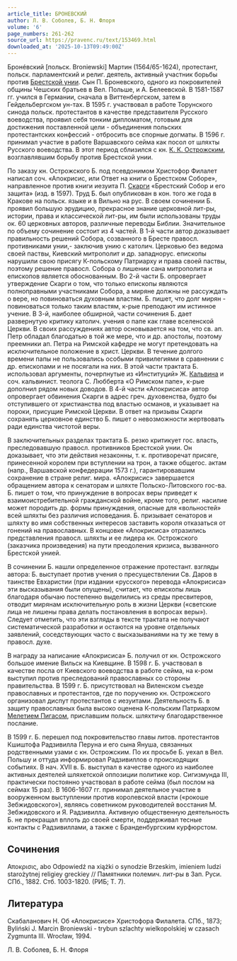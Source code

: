 ```yaml
---
article_title: БРОНЕВСКИЙ
author: Л. В. Соболев, Б. Н. Флоря
volume: '6'
page_numbers: 261-262
source_url: https://pravenc.ru/text/153469.html
downloaded_at: '2025-10-13T09:49:00Z'
---
```


Бронéвский [польск. Broniewski] Мартин (1564/65-1624), протестант, польск. парламентский и религ. деятель, активный участник борьбы против [Брестской унии](<https://pravenc.ru/text/Брестская уния.html>). Сын П. Броневского, одного из покровителей общины Чешских братьев в Вел. Польше, и А. Белеевской. В 1581-1587 гг. учился в Германии, сначала в Виттенбергском, затем в Гейдельбергском ун-тах. В 1595 г. участвовал в работе Торунского синода польск. протестантов в качестве представителя Русского воеводства, проявил себя тонким дипломатом, готовым для достижения поставленной цели - объединения польских протестантских конфессий - отбросить все спорные догматы. В 1596 г. принимал участие в работе Варшавского сейма как посол от шляхты Русского воеводства. В этот период сблизился с кн. [К. К. Острожским](<https://pravenc.ru/text/К  К  Острожским.html>), возглавлявшим борьбу против Брестской унии.

По заказу кн. Острожского Б. под псевдонимом Христофор Филалет написал соч. «Апокрисис, или Ответ на книги о Брестском Соборе», направленное против книги иезуита П. [Скарги](https://pravenc.ru/text/Скарги.html) «Брестский Собор и его защита» (изд. в 1597). Труд Б. был опубликован в кон. того же года в Кракове на польск. языке и в Вильно на рус. В своем сочинении Б. проявил большую эрудицию, прекрасное знание церковной лит-ры, истории, права и классической лит-ры, им были использованы труды ок. 60 церковных авторов, различные переводы Библии. Значительное по объему сочинение состоит из 4 частей. В 1-й части автор доказывает правильность решений Собора, созванного в Бресте правосл. противниками унии,- заключив унию с католич. Церковью без ведома своей паствы, Киевский митрополит и др. западнорус. епископы нарушили свою присягу К-польскому Патриарху и права своей паствы, поэтому решение правосл. Собора о лишении сана митрополита и епископов является обоснованным. Во 2-й части Б. опровергает утверждение Скарги о том, что только епископы являются полноправными участниками Собора, а миряне должны не рассуждать о вере, но повиноваться духовным властям. Б. пишет, что долг мирян - повиноваться только таким властям, к-рые преподают им истинное учение. В 3-й, наиболее обширной, части сочинения Б. дает развернутую критику католич. учения о папе как главе вселенской Церкви. В своих рассуждениях автор основывается на том, что св. ап. Петр обладал благодатью в той же мере, что и др. апостолы, поэтому преемники ап. Петра на Римской кафедре не могут претендовать на исключительное положение в христ. Церкви. В течение долгого времени папы не пользовались особыми привилегиями в сравнении с др. епископами и не посягали на них. В этой части трактата Б. использовал аргументы, почерпнутые из «Институций» Ж. [Кальвина](https://pravenc.ru/text/Кальвин.html) и соч. кальвинист. теолога С. Любберта «О Римском папе», к-рые дополнил рядом новых доводов. В 4-й части «Апокрисиса» автор опровергает обвинения Скарги в адрес греч. духовенства, будто бы отступившего от христианства под властью османов, и указывает на пороки, присущие Римской Церкви. В ответ на призывы Скарги сохранять церковное единство Б. пишет о невозможности жертвовать ради единства чистотой веры.

В заключительных разделах трактата Б. резко критикует гос. власть, преследовавшую правосл. противников Брестской унии. Он доказывает, что эти действия незаконны, т. к. противоречат присяге, принесенной королем при вступлении на трон, а также общегос. актам (напр., Варшавской конфедерации 1573 г.), гарантировавшим сохранение в стране религ. мира. «Апокрисис» завершается обращением автора к сенаторам и шляхте Польско-Литовского гос-ва. Б. пишет о том, что принуждение в вопросах веры приведет к взаимоистребительной гражданской войне, кроме того, религ. насилие может породить др. формы принуждения, опасные для «вольностей» всей шляхты без различия исповедания. Б. призывает сенаторов и шляхту во имя собственных интересов заставить короля отказаться от гонений на православных. В концовке «Апокрисиса» отразились представления правосл. шляхты и ее лидера кн. Острожского (заказчика произведения) на пути преодоления кризиса, вызванного Брестской унией.

В сочинении Б. нашли определенное отражение протестант. взгляды автора: Б. выступает против учения о пресуществлении Св. Даров в таинстве Евхаристии (при издании «русского» перевода «Апокрисиса» эти высказывания были опущены), считает, что епископы лишь благодаря обычаю постепенно выделились из среды пресвитеров, отводит мирянам исключительную роль в жизни Церкви («светские лица не лишены права делать постановления в вопросах веры»). Следует отметить, что эти взгляды в тексте трактата не получают систематической разработки и остаются на уровне отдельных заявлений, соседствующих часто с высказываниями на ту же тему в правосл. духе.

В награду за написание «Апокрисиса» Б. получил от кн. Острожского большое имение Вильск на Киевщине. В 1598 г. Б. участвовал в качестве посла от Киевского воеводства в работе сейма, на к-ром выступил против преследований православных со стороны правительства. В 1599 г. Б. присутствовал на Виленском съезде православных и протестантов, где по поручению кн. Острожского организовал диспут протестантов с иезуитами. Деятельность Б. в защиту православных была высоко оценена К-польским Патриархом [Мелетием Пигасом](<https://pravenc.ru/text/Мелетием Пигасом.html>), приславшим польск. шляхтичу благодарственное послание.

В 1599 г. Б. перешел под покровительство главы литов. протестантов Кшиштофа Радзивилла Перуна и его сына Януша, связанных родственными узами с кн. Острожским. По их просьбе Б. уехал в Вел. Польшу и оттуда информировал Радзивиллов о происходящих событиях. В нач. XVII в. Б. выступал в качестве одного из наиболее активных деятелей шляхетской оппозиции политике кор. Сигизмунда III, практически постоянно участвовал в работе сейма (был послом на сеймах 15 раз). В 1606-1607 гг. принимал деятельное участие в вооруженном выступлении против королевской власти («рокоше Зебжидовского»), являясь советником руководителей восстания М. Зебжидовского и Я. Радзивилла. Активную общественную деятельность Б. не прекращал вплоть до своей смерти, поддерживал тесные контакты с Радзивиллами, а также с Бранденбургским курфюрстом.

## Сочинения

Αποκρισις, abo Odpowiedź na xiążki o synodzie Brzeskim, imieniem ludzi starożytnej religiey greckiey // Памятники полемич. лит-ры в Зап. Руси. СПб., 1882. Стб. 1003-1820. (РИБ; Т. 7).

## Литература

Скабаланович Н. Об «Апокрисисе» Христофора Филалета. СПб., 1873; Byliński J. Marcin Broniewski - trybun szlachty wielkopolskiej w czasach Zygmunta III. Wrocław, 1994.

Л. В. Соболев, Б. Н. Флоря
